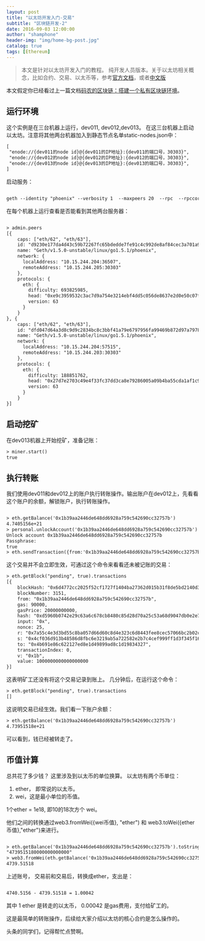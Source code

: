 ```yaml
---
layout: post
title: "以太坊开发入门-交易"
subtitle: "区块链开发-2"
date: 2016-09-03 12:00:00
author: "shamphone"
header-img: "img/home-bg-post.jpg"
catalog: true
tags: [Ethereum]
---
```


> 本文是针对以太坊开发入门的教程。 纯开发人员版本。关于以太坊相关概念，比如合约、交易、以太币等，参考[官方文档](https://github.com/ethereum/go-ethereum/wiki/Contracts-and-Transactions)，或者[中文版](http://wangxiaoming.com/blog/archives/)

本文假定你已经看过上一篇文档[码农的区块链：搭建一个私有区块链环境](http://blog.lixf.cn/essay/2016/09/02/ethereum-1/)。

## 运行环境

这个实例是在三台机器上运行，dev011, dev012,dev013。
在这三台机器上启动以太坊。注意将其他两台机器加入到静态节点名单static-nodes.json中：

```hbs
[
 "enode://{dev011的node id}@{dev011的IP地址}:{dev011的端口号，30303}",
 "enode://{dev012的node id}@{dev012的IP地址}:{dev012的端口号，30303}",
 "enode://{dev013的node id}@{dev013的IP地址}:{dev013的端口号，30303}",
]

```

启动服务：

```hbs

geth --identity "phoenix" --verbosity 1  --maxpeers 20  --rpc  --rpccorsdomain "*" --datadir "/root/chain" --port "30303"  --rpcapi "db,eth,net,web3" --networkid "98888" console

```

在每个机器上运行查看是否能看到其他两台服务器：

```hbs

> admin.peers
[{
    caps: ["eth/62", "eth/63"],
    id: "d9230e177da4d43c59b72267fc65bdedde7fe91c4c992de8af84cec3a701a90f51c8aa49f43b2afc6a08dc3e73c13061cb685f7a69a52c807d781d0605aef247",
    name: "Geth/v1.5.0-unstable/linux/go1.5.1/phoenix",
    network: {
      localAddress: "10.15.244.204:36507",
      remoteAddress: "10.15.244.205:30303"
    },
    protocols: {
      eth: {
        difficulty: 693825985,
        head: "0xe9c3959532c3ac7d9a754e3214ebf4dd5c056de8637e2d0e50c07fcc9b2d6971",
        version: 63
      }
    }
}, {
    caps: ["eth/62", "eth/63"],
    id: "dfd047d64a3d8c9d9c2834bc8c3bbf41a79e6797956fa99469b872d97a7978e4e7a6d9605ec6e77164515f6f09d979999ca3ef91eebcd2a6c91ebdfe167de094",
    name: "Geth/v1.5.0-unstable/linux/go1.5.1/phoenix",
    network: {
      localAddress: "10.15.244.204:57515",
      remoteAddress: "10.15.244.203:30303"
    },
    protocols: {
      eth: {
        difficulty: 188851762,
        head: "0x27d7e2703c49e4f33fc37dd3ca8e79286005a09b4ba55cda1af1c9f8c9715c98",
        version: 63
      }
    }
}]

```


## 启动挖矿

在dev013机器上开始挖矿，准备记账：

```hbs
> miner.start()
true
```

## 执行转账

我们使用dev011和dev012上的账户执行转账操作。输出账户在dev012上，先看看这个账户的余额，解锁账户，执行转账操作。

```hbs

> eth.getBalance('0x1b39aa2446de648dd6928a759c542690cc32757b')
4.7405156e+21
> personal.unlockAccount('0x1b39aa2446de648dd6928a759c542690cc32757b')
Unlock account 0x1b39aa2446de648dd6928a759c542690cc32757b
Passphrase: 
true
> eth.sendTransaction({from:'0x1b39aa2446de648dd6928a759c542690cc32757b', to:'0x4b691e86c622127ed8e1d49899ad8c1d19834327',value:web3.toWei(1,"ether")})

```

这个交易并不会立即生效，可通过这个命令来看看还未被记账的交易：

```hbs
> eth.getBlock("pending", true).transactions
[{
    blockHash: "0x6d4772cc2025f52cf1727f1404ba27362d015b31f8de5bd2140d3c7a0d9890a0",
    blockNumber: 3151,
    from: "0x1b39aa2446de648dd6928a759c542690cc32757b",
    gas: 90000,
    gasPrice: 20000000000,
    hash: "0xd5960b0742e29c63a6c678cb8480c85d28d70a25c53a68d9047db0e2e7f59180",
    input: "0x",
    nonce: 25,
    r: "0x7a55c4e3d3bd55c8ba057d66d60c8d4e323c6d8443fee8cec57066bc2b02cb95",
    s: "0x4cf036d913b48586d8fbc6e3219ab5a722582e2b7c4cef999ff1d3f345f16ae9",
    to: "0x4b691e86c622127ed8e1d49899ad8c1d19834327",
    transactionIndex: 0,
    v: "0x1b",
    value: 1000000000000000000
}]

```

这表明矿工还没有将这个交易记录到账上。 几分钟后，在运行这个命令：

```hbs
> eth.getBlock("pending", true).transactions
[]

```

这说明交易已经生效。我们看一下账户余额：

```hbs
> eth.getBalance('0x1b39aa2446de648dd6928a759c542690cc32757b')
4.73951518e+21

```

可以看到，钱已经被转走了。

## 币值计算

总共花了多少钱？ 这里涉及到以太币的单位换算。 以太坊有两个币单位：

1. ether， 即常说的以太币。
2. wei，这是最小单位的币值。 

1个ether = 1e18, 即10的18次方个 wei。

他们之间的转换通过web3.fromWei({wei币值}, "ether") 和 web3.toWei({ether币值},"ether")来进行。 

```hbs

> eth.getBalance('0x1b39aa2446de648dd6928a759c542690cc32757b').toString(10)
"4739515180000000000000"
> web3.fromWei(eth.getBalance('0x1b39aa2446de648dd6928a759c542690cc32757b'), "ether")
4739.51518

```

上述账号， 交易前和交易后，转换成ether，支出是：

```hbs

4740.5156 - 4739.51518 = 1.00042

```

其中 1 ether 是转走的以太币， 0.00042 是gas费用，支付给矿工的。 

这是最简单的转账操作，后续给大家介绍以太坊的核心合约是怎么操作的。 

头条的同学们，记得帮忙点赞啊。 